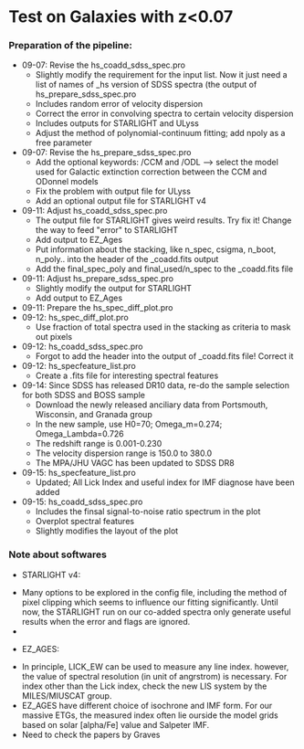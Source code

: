 # Test on Galaxies with z<0.07

###    

### Preparation of the pipeline: 

 + 09-07: Revise the hs_coadd_sdss_spec.pro 
   - Slightly modify the requirement for the input list. Now it just need a list 
     of names of _hs version of SDSS spectra (the output of hs_prepare_sdss_spec.pro
   - Includes random error of velocity dispersion
   - Correct the error in convolving spectra to certain velocity dispersion
   - Includes outputs for STARLIGHT and ULyss
   - Adjust the method of polynomial-continuum fitting; add npoly as a free 
     parameter
 + 09-07: Revise the hs_prepare_sdss_spec.pro 
   - Add the optional keywords: /CCM and /ODL --> select the model used for 
     Galactic extinction correction between the CCM and ODonnel models 
   - Fix the problem with output file for ULyss 
   - Add an optional output file for STARLIGHT v4
 + 09-11: Adjust hs_coadd_sdss_spec.pro 
   - The output file for STARLIGHT gives weird results. Try fix it!
     Change the way to feed "error" to STARLIGHT
   - Add output to EZ_Ages 
   - Put information about the stacking, like n_spec, csigma, n_boot, n_poly..
     into the header of the _coadd.fits output
   - Add the final_spec_poly and final_used/n_spec to the _coadd.fits file
 + 09-11: Adjust hs_prepare_sdss_spec.pro 
   - Slightly modify the output for STARLIGHT
   - Add output to EZ_Ages
 + 09-11: Prepare the hs_spec_diff_plot.pro 
 + 09-12: hs_spec_diff_plot.pro 
   - Use fraction of total spectra used in the stacking as criteria to mask out 
     pixels
 + 09-12: hs_coadd_sdss_spec.pro 
   - Forgot to add the header into the output of _coadd.fits file! Correct it
 + 09-12: hs_specfeature_list.pro 
   - Create a .fits file for interesting spectral features
 + 09-14: Since SDSS has released DR10 data, re-do the sample selection for 
          both SDSS and BOSS sample 
   - Download the newly released anciliary data from Portsmouth, Wisconsin, and 
     Granada group 
   - In the new sample, use H0=70; Omega_m=0.274; Omega_Lambda=0.726 
   - The redshift range is 0.001-0.230 
   - The velocity dispersion range is 150.0 to 380.0
   - The MPA/JHU VAGC has been updated to SDSS DR8
 + 09-15: hs_specfeature_list.pro 
   - Updated; All Lick Index and useful index for IMF diagnose have been added
 + 09-15: hs_coadd_sdss_spec.pro 
   - Includes the finsal signal-to-noise ratio spectrum in the plot 
   - Overplot spectral features 
   - Slightly modifies the layout of the plot

### Note about softwares 
 
 + STARLIGHT v4: 
  - Many options to be explored in the config file, including the method of 
    pixel clipping which seems to influence our fitting significantly.  Until 
    now, the STARLIGHT run on our co-added spectra only generate useful results 
    when the error and flags are ignored. 
  - 

 + EZ_AGES: 
  - In principle, LICK_EW can be used to measure any line index. however, the 
    value of spectral resolution (in unit of angrstrom) is necessary.  For index 
    other than the Lick index, check the new LIS system by the MILES/MIUSCAT 
    group.  
  - EZ_AGES have different choice of isochrone and IMF form.  For our massive 
    ETGs, the measured index often lie ourside the model grids based on 
    solar [alpha/Fe] value and Salpeter IMF. 
  - Need to check the papers by Graves
